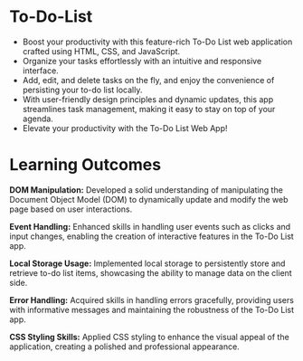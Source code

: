 # To-Do-List
* Boost your productivity with this feature-rich To-Do List web application crafted using HTML, CSS, and JavaScript. 
* Organize your tasks effortlessly with an intuitive and responsive interface. 
* Add, edit, and delete tasks on the fly, and enjoy the convenience of persisting your to-do list locally. 
* With user-friendly design principles and dynamic updates, this app streamlines task management, making it easy to stay on top of your agenda. 
* Elevate your productivity with the To-Do List Web App!

# Learning Outcomes 

**DOM Manipulation:**
Developed a solid understanding of manipulating the Document Object Model (DOM) to dynamically update and modify the web page based on user interactions.

**Event Handling:**
Enhanced skills in handling user events such as clicks and input changes, enabling the creation of interactive features in the To-Do List app.

**Local Storage Usage:**
Implemented local storage to persistently store and retrieve to-do list items, showcasing the ability to manage data on the client side.

**Error Handling:**
Acquired skills in handling errors gracefully, providing users with informative messages and maintaining the robustness of the To-Do List app.

**CSS Styling Skills:**
Applied CSS styling to enhance the visual appeal of the application, creating a polished and professional appearance.
